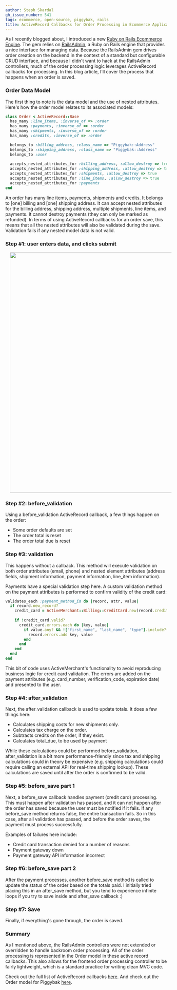 ```yaml
---
author: Steph Skardal
gh_issue_number: 541
tags: ecommerce, open-source, piggybak, rails
title: ActiveRecord Callbacks for Order Processing in Ecommerce Applications
---
```




As I recently blogged about, I introduced a new [Ruby on Rails Ecommerce Engine](http://piggybak.org). The gem relies on [RailsAdmin](https://github.com/sferik/rails_admin), a Ruby on Rails engine that provides a nice interface for managing data. Because the RailsAdmin gem drives order creation on the backend in the context of a standard but configurable CRUD interface, and because I didn't want to hack at the RailsAdmin controllers, much of the order processing logic leverages ActiveRecord callbacks for processing. In this blog article, I'll cover the process that happens when an order is saved.

### Order Data Model

The first thing to note is the data model and the use of nested attributes. Here's how the order model relates to its associated models:

```ruby
class Order < ActiveRecord::Base
  has_many :line_items, :inverse_of => :order
  has_many :payments, :inverse_of => :order
  has_many :shipments, :inverse_of => :order
  has_many :credits, :inverse_of => :order

  belongs_to :billing_address, :class_name => "Piggybak::Address"
  belongs_to :shipping_address, :class_name => "Piggybak::Address"
  belongs_to :user
  
  accepts_nested_attributes_for :billing_address, :allow_destroy => true
  accepts_nested_attributes_for :shipping_address, :allow_destroy => true
  accepts_nested_attributes_for :shipments, :allow_destroy => true
  accepts_nested_attributes_for :line_items, :allow_destroy => true
  accepts_nested_attributes_for :payments
end
```

An order has many line items, payments, shipments and credits. It belongs to [one] billing and [one] shipping address. It can accept nested attributes for the billing address, shipping address, multiple shipments, line items, and payments. It cannot destroy payments (they can only be marked as refunded). In terms of using ActiveRecord callbacks for an order save, this means that all the nested attributes will also be validated during the save. Validation fails if any nested model data is not valid.

### Step #1: user enters data, and clicks submit

<div class="separator" style="clear: both; text-align: center;">
<a href="/blog/2012/01/13/activerecord-callbacks-ecommerce-order/image-0-big.jpeg" imageanchor="1" style="margin-left:1em; margin-right:1em"><img border="0" src="/blog/2012/01/13/activerecord-callbacks-ecommerce-order/image-0.jpeg" width="750"/></a></div>

### Step #2: before_validation

Using a before_validation ActiveRecord callback, a few things happen on the order:

- Some order defaults are set
- The order total is reset
- The order total due is reset

### Step #3: validation

This happens without a callback. This method will execute validation on both order attributes (email, phone) and nested element attributes (address fields, shipment information, payment information, line_item information).

Payments have a special validation step here. A custom validation method on the payment attributes is performed to confirm validity of the credit card:

```ruby
validates_each :payment_method_id do |record, attr, value|
  if record.new_record?
    credit_card = ActiveMerchant::Billing::CreditCard.new(record.credit_card)
    
    if !credit_card.valid?
      credit_card.errors.each do |key, value|
        if value.any? && !["first_name", "last_name", "type"].include?(key)
          record.errors.add key, value
        end
      end
    end
  end
end
```

This bit of code uses ActiveMerchant's functionality to avoid reproducing business logic for credit card validation. The errors are added on the payment attributes (e.g. card_number, verification_code, expiration date) and presented to the user.

### Step #4: after_validation

Next, the after_validation callback is used to update totals. It does a few things here:

- Calculates shipping costs for new shipments only.
- Calculates tax charge on the order.
- Subtracts credits on the order, if they exist.
- Calculates total_due, to be used by payment

While these calculations could be performed before_validation, after_validation is a bit more performance-friendly since tax and shipping calculations could in theory be expensive (e.g. shipping calculations could require calling an external API for real-time shipping lookup). These calculations are saved until after the order is confirmed to be valid.

### Step #5: before_save part 1

Next, a before_save callback handles payment (credit card) processing. This must happen after validation has passed, and it can not happen after the order has saved because the user must be notified if it fails. If any before_save method returns false, the entire transaction fails. So in this case, after all validation has passed, and before the order saves, the payment must process successfully.

Examples of failures here include:

- Credit card transaction denied for a number of reasons
- Payment gateway down
- Payment gateway API information incorrect

### Step #6: before_save part 2

After the payment processes, another before_save method is called to update the status of the order based on the totals paid. I initially tried placing this in an after_save method, but you tend to experience infinite loops if you try to save inside and after_save callback :)

### Step #7: Save

Finally, if everything's gone through, the order is saved.

### Summary

As I mentioned above, the RailsAdmin controllers were not extended or overridden to handle backroom order processing. All of the order processing is represented in the Order model in these active record callbacks. This also allows for the frontend order processing controller to be fairly lightweight, which is a standard practice for writing clean MVC code.

Check out the full list of ActiveRecord callbacks [here](http://guides.rubyonrails.org/active_record_validations_callbacks.html#available-callbacks). And check out the Order model for Piggybak [here](https://github.com/stephskardal/piggybak/blob/master/app/models/piggybak/order.rb).


